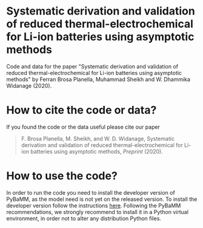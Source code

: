 # Systematic derivation and validation of reduced thermal-electrochemical for Li-ion batteries using asymptotic methods
Code and data for the paper "Systematic derivation and validation of reduced thermal-electrochemical for Li-ion batteries using asymptotic methods" by Ferran Brosa Planella, Muhammad Sheikh and W. Dhammika Widanage (2020).

# How to cite the code or data?
If you found the code or the data useful please cite our paper
> F. Brosa Planella, M. Sheikh, and W. D. Widanage, Systematic derivation and validation of reduced thermal-electrochemical for Li-ion batteries using asymptotic methods, _Preprint_ (2020).

# How to use the code?
In order to run the code you need to install the developer version of PyBaMM, as the model need is not yet on the released version. To install the developer version follow the instructions [here](https://pybamm.readthedocs.io/en/latest/install/install-from-source.html). Following the PyBaMM recommendations, we strongly recommend to install it in a Python virtual environment, in order not to alter any distribution Python files.



